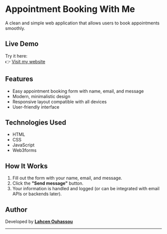 # Appointment Booking With Me

A clean and simple web application that allows users to book appointments smoothly.

## Live Demo

Try it here:  
👉 [Visit my website](https://lahcen-ouhassou.github.io/Appointment-Booking)

## Features

- Easy appointment booking form with name, email, and message
- Modern, minimalistic design
- Responsive layout compatible with all devices
- User-friendly interface

## Technologies Used

- HTML  
- CSS  
- JavaScript
- Web3forms

## How It Works

1. Fill out the form with your name, email, and message.
2. Click the **"Send message"** button.
3. Your information is handled and logged (or can be integrated with email APIs or backends later).

## Author


Developed by **[Lahcen Ouhassou](https://github.com/Lahcen-Ouhassou)**  

 ---
